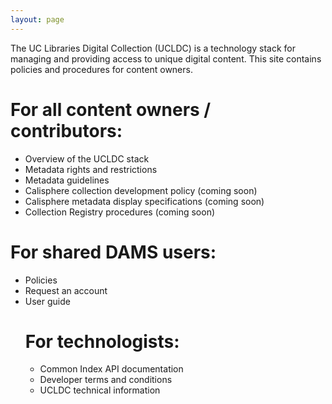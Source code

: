 ```yaml
---
layout: page
---
```

The UC Libraries Digital Collection (UCLDC) is a technology stack for managing and providing access to unique digital content. This site contains policies and procedures for content owners.

For all content owners / contributors:
==============================================================================

<ul><li>Overview of the UCLDC stack</li>
<li>Metadata rights and restrictions</li>
<li>Metadata guidelines</li>
<li>Calisphere collection development policy (coming soon)</li>
<li>Calisphere metadata display specifications (coming soon)</li>
<li>Collection Registry procedures (coming soon)</li></ul>

For shared DAMS users:
==============================================================================
<ul><li>Policies</li>
<li>Request an account</li>
<li>User guide</li>

For technologists:
==============================================================================
<ul><li>Common Index API documentation</li>
<li>Developer terms and conditions</li>
<li>UCLDC technical information</li></ul>

